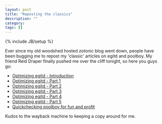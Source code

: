 ```yaml
---
layout: post
title: "Reposting the classics"
description: ""
category: 
tags: []
---
```

{% include JB/setup %}

Ever since my old woodshed hosted zotonic blog went down, people have been bugging me to repost my 'classic' articles on egitd and poolboy. My friend Reid Draper finally pushed me over the cliff tonight, so here you guys go:

* [Optimizing egitd - Introduction](/programming/2011/02/06/optimizing-egitd---introduction)
* [Optimizing egitd - Part 1](/programming/2011/02/06/optimizing-egitd---part-1)
* [Optimizing egitd - Part 2](/programming/2011/02/07/optimizing-egitd---part-2)
* [Optimizing egitd - Part 3](/programming/2011/02/07/optimizing-egitd---part-3)
* [Optimizing egitd - Part 4](/programming/2011/02/08/optimizing-egitd---part-4)
* [Optimizing egitd - Part 5](/programming/2011/02/11/optimizing-egitd---part-5)
* [Quickchecking poolboy for fun and profit](/programming/2012/01/21/quickchecking-poolboy-for-fun-and-profit/)

Kudos to the wayback machine to keeping a copy around for me.
